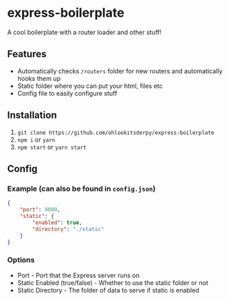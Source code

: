 # express-boilerplate
A cool boilerplate with a router loader and other stuff!

## Features
* Automatically checks ``/routers`` folder for new routers and automatically hooks them up
* Static folder where you can put your html, files etc
* Config file to easily configure stuff

## Installation
1. ``git clone https://github.com/ohlookitsderpy/express-boilerplate``
2. ``npm i`` or ``yarn``
3. ``npm start`` or ``yarn start``

## Config
### Example (can also be found in ``config.json``)
```json
{
    "port": 8080,
    "static": {
        "enabled": true,
        "directory": "./static"
    }
}
```
### Options
* Port - Port that the Express server runs on
* Static Enabled (true/false) - Whether to use the static folder or not 
* Static Directory - The folder of data to serve if static is enabled
